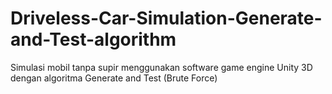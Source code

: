# Driveless-Car-Simulation-Generate-and-Test-algorithm
Simulasi mobil tanpa supir menggunakan software game engine Unity 3D dengan algoritma Generate and Test (Brute Force)
